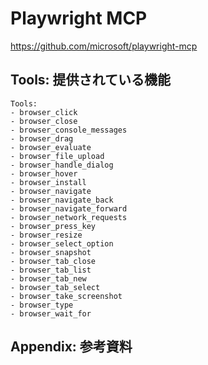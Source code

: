 # Playwright MCP

https://github.com/microsoft/playwright-mcp


## Tools: 提供されている機能

```text
Tools:
- browser_click
- browser_close
- browser_console_messages
- browser_drag
- browser_evaluate
- browser_file_upload
- browser_handle_dialog
- browser_hover
- browser_install
- browser_navigate
- browser_navigate_back
- browser_navigate_forward
- browser_network_requests
- browser_press_key
- browser_resize
- browser_select_option
- browser_snapshot
- browser_tab_close
- browser_tab_list
- browser_tab_new
- browser_tab_select
- browser_take_screenshot
- browser_type
- browser_wait_for
```

## Appendix: 参考資料
